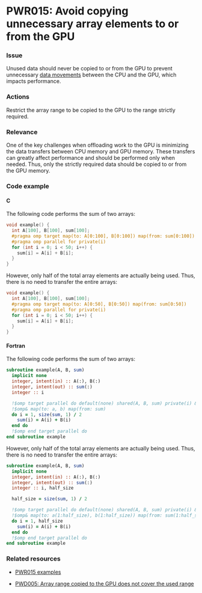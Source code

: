 # PWR015: Avoid copying unnecessary array elements to or from the GPU

### Issue

Unused data should never be copied to or from the GPU to prevent unnecessary
[data movements](../../Glossary/Offloading.md) between the CPU and the GPU, which
impacts performance.

### Actions

Restrict the array range to be copied to the GPU to the range strictly required.

### Relevance

One of the key challenges when offloading work to the GPU is minimizing the data
transfers between CPU memory and GPU memory. These transfers can greatly affect
performance and should be performed only when needed. Thus, only the strictly
required data should be copied to or from the GPU memory.

### Code example

#### C

The following code performs the sum of two arrays:

```c
void example() {
  int A[100], B[100], sum[100];
  #pragma omp target map(to: A[0:100], B[0:100]) map(from: sum[0:100])
  #pragma omp parallel for private(i)
  for (int i = 0; i < 50; i++) {
    sum[i] = A[i] + B[i];
  }
}
```

However, only half of the total array elements are actually being used. Thus,
there is no need to transfer the entire arrays:

```c
void example() {
  int A[100], B[100], sum[100];
  #pragma omp target map(to: A[0:50], B[0:50]) map(from: sum[0:50])
  #pragma omp parallel for private(i)
  for (int i = 0; i < 50; i++) {
    sum[i] = A[i] + B[i];
  }
}
```

#### Fortran

The following code performs the sum of two arrays:

```f90
subroutine example(A, B, sum)
  implicit none
  integer, intent(in) :: A(:), B(:)
  integer, intent(out) :: sum(:)
  integer :: i

  !$omp target parallel do default(none) shared(A, B, sum) private(i) &
  !$omp& map(to: a, b) map(from: sum)
  do i = 1, size(sum, 1) / 2
    sum(i) = A(i) + B(i)
  end do
  !$omp end target parallel do
end subroutine example
```

However, only half of the total array elements are actually being used. Thus,
there is no need to transfer the entire arrays:

```f90
subroutine example(A, B, sum)
  implicit none
  integer, intent(in) :: A(:), B(:)
  integer, intent(out) :: sum(:)
  integer :: i, half_size

  half_size = size(sum, 1) / 2

  !$omp target parallel do default(none) shared(A, B, sum) private(i) &
  !$omp& map(to: a(1:half_size), b(1:half_size)) map(from: sum(1:half_size))
  do i = 1, half_size
    sum(i) = A(i) + B(i)
  end do
  !$omp end target parallel do
end subroutine example
```

### Related resources

* [PWR015 examples](../PWR015/)

* [PWD005: Array range copied to the GPU does not cover the used range](../PWD005/README.md)
